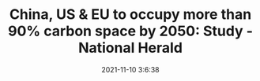 ---
"title": "China, US & EU to occupy more than 90% carbon space by 2050: Study - National Herald"
"date": "2021-11-10 3:6:38"
"feed_name": "GOOGLENEWSINDUSTRIAL"
"feed_website": "https://news.google.com/search?q=industrial%2Bincident&hl=en-US&gl=US&ceid=US:en"
"feed_rss": "https://news.google.com/rss/search?q=industrial%2Bincident&hl=en-US&gl=US&ceid=US:en"
"link": "https://www.nationalheraldindia.com/environment/china-us-eu-to-occupy-more-than-90-carbon-space-by-2050-study"
"source": "{'href': 'https://www.nationalheraldindia.com', 'title': 'National Herald'}"
"file": "_posts/2021-1-1-bb54f3fad00ac41dd1ec7b78a53133678ae6d63f.md"
"accident": "0"
"drilling": "0"
"dead": "0"
"injured": "0"
"arrested": "0"
"place": "unknown place"
"where": "unknown site"
"causes": "unknown"
"place_uri": "unknown place"
---
